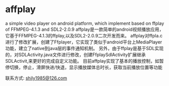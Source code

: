 # affplay
a simple video player on android platform, which implement based on ffplay of FFMPEG-4.1.3 and SDL2-2.0.9 
affplay是一款简单的android视频播放应用，它基于FFMPEG-4.1.3的ffplay,以及SDL2-2.0.9二次开发而来。
affplay对ffpla.c进行了修改扩展，创建了Ffplayer，它实现了类似于android平台上MediaPlayer功能，建立了native到java层的事件通知机制。
另外，由于ffplay是基于SDL实现的，对SDLActivity.java文件进行修改，创建FfplaySdlActivity扩展继承SDLActivit,来更好的完成自定义功能。
目前affplay实现了基本的播放控制，如暂停切换，停止，滑屏快进/快退，显示播放媒体总时长，获取当前播放位置等功能

联系方式: shily1985@126.com
